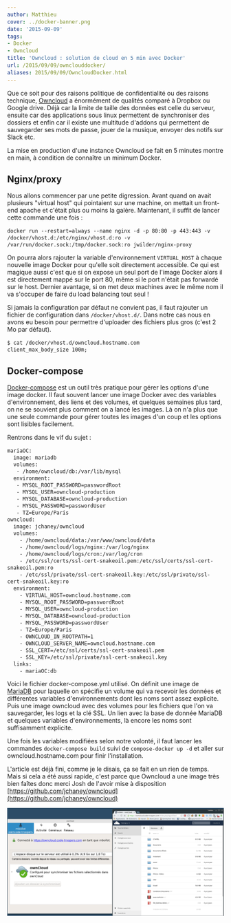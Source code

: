 ```yaml
---
author: Matthieu
cover: ../docker-banner.png
date: '2015-09-09'
tags:
- Docker
- Owncloud
title: 'Owncloud : solution de cloud en 5 min avec Docker'
url: /2015/09/09/ownclouddocker/
aliases: 2015/09/09/OwncloudDocker.html
---
```



Que ce soit pour des raisons politique de confidentialité ou des raisons technique, [Owncloud](https://owncloud.org/) a énormément de qualités comparé à Dropbox ou Google drive. Déjà car la limite de taille des données est celle du serveur, ensuite car des applications sous linux permettent de synchroniser des dossiers et enfin car il existe une multitude d'addons qui permettent de sauvegarder ses mots de passe, jouer de la musique, envoyer des notifs sur Slack etc.

La mise en production d'une instance Owncloud se fait en 5 minutes montre en main, à condition de connaître un minimum Docker.

## Nginx/proxy

Nous allons commencer par une petite digression. Avant quand on avait plusieurs "virtual host" qui pointaient sur une machine, on mettait un front-end apache et c'était plus ou moins la galère. Maintenant, il suffit de lancer cette commande une fois :

    docker run --restart=always --name nginx -d -p 80:80 -p 443:443 -v /docker/vhost.d:/etc/nginx/vhost.d:ro -v /var/run/docker.sock:/tmp/docker.sock:ro jwilder/nginx-proxy


On pourra alors rajouter la variable d'environnement `VIRTUAL_HOST` à chaque nouvelle image Docker pour qu'elle soit directement accessible. Ce qui est magique aussi c'est que si on expose un seul port de l'image Docker alors il est directement mappé sur le port 80, même si le port n'était pas forwardé sur le host. Dernier avantage, si on met deux machines avec le même nom il va s'occuper de faire du load balancing tout seul !

Si jamais la configuration par défaut ne convient pas, il faut rajouter un fichier de configuration dans `/docker/vhost.d/`. Dans notre cas nous en avons eu besoin pour permettre d'uploader des fichiers plus gros (c'est 2 Mo par défaut).

    $ cat /docker/vhost.d/owncloud.hostname.com
    client_max_body_size 100m;

## Docker-compose

[Docker-compose](https://docs.docker.com/compose/) est un outil très pratique pour gérer les options d'une image docker. Il faut souvent lancer une image Docker avec des variables d'environnement, des liens et des volumes, et quelques semaines plus tard, on ne se souvient plus comment on a lancé les images. Là on n'a plus que une seule commande pour gérer toutes les images d'un coup et les options sont lisibles facilement.

Rentrons dans le vif du sujet :

    mariaOC:
      image: mariadb
      volumes:
       - /home/owncloud/db:/var/lib/mysql
      environment:
       - MYSQL_ROOT_PASSWORD=passwordRoot
       - MYSQL_USER=owncloud-production
       - MYSQL_DATABASE=owncloud-production
       - MYSQL_PASSWORD=passwordUser
       - TZ=Europe/Paris
    owncloud:
      image: jchaney/owncloud
      volumes:
        - /home/owncloud/data:/var/www/owncloud/data
        - /home/owncloud/logs/nginx:/var/log/nginx
        - /home/owncloud/logs/cron:/var/log/cron
        - /etc/ssl/certs/ssl-cert-snakeoil.pem:/etc/ssl/certs/ssl-cert-snakeoil.pem:ro
        - /etc/ssl/private/ssl-cert-snakeoil.key:/etc/ssl/private/ssl-cert-snakeoil.key:ro
      environment:
        - VIRTUAL_HOST=owncloud.hostname.com
        - MYSQL_ROOT_PASSWORD=passwordRoot
        - MYSQL_USER=owncloud-production
        - MYSQL_DATABASE=owncloud-production
        - MYSQL_PASSWORD=passwordUser
        - TZ=Europe/Paris
        - OWNCLOUD_IN_ROOTPATH=1
        - OWNCLOUD_SERVER_NAME=owncloud.hostname.com
        - SSL_CERT=/etc/ssl/certs/ssl-cert-snakeoil.pem
        - SSL_KEY=/etc/ssl/private/ssl-cert-snakeoil.key
      links:
        - mariaOC:db

Voici le fichier docker-compose.yml utilisé. On définit une image de [MariaDB](https://mariadb.org/) pour laquelle on spécifie un volume qui va recevoir les données et différentes variables d'environnements dont les noms sont assez explicite.
Puis une image owncloud avec des volumes pour les fichiers que l'on va sauvegarder, les logs et la clé SSL. Un lien avec la base de donnée MariaDB et quelques variables d'environnements, là encore les noms sont suffisamment explicite.

Une fois les variables modifiées selon notre volonté, il faut lancer les commandes `docker-compose build` suivi de `compose-docker up -d` et aller sur owncloud.hostname.com pour finir l'installation.

L'article est déjà fini, comme je le disais, ça se fait en un rien de temps. Mais si cela a été aussi rapide, c'est parce que Owncloud a une image très bien faîtes donc merci Josh de l'avoir mise à disposition [https://github.com/jchaney/owncloud](https://github.com/jchaney/owncloud)

<div style="text-align:center;margin-bottom:50px">
    <a href="/images/posts/2015-09-09-OwncloudDocker/owncloud.png" data-lightbox="group-1" title="Owncloud site et appli" class="inlineBoxes">
        <img class="medium" src="/images/posts/2015-09-09-OwncloudDocker/owncloud.png" alt="Owncloud site et appli"/>
    </a>
</div>
